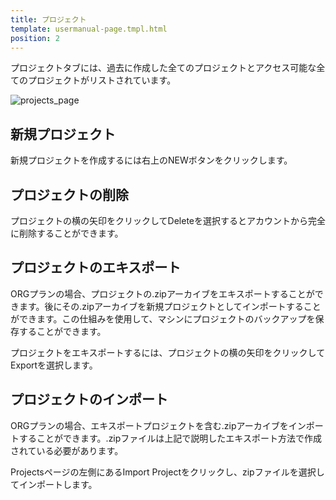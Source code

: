 ```yaml
---
title: プロジェクト
template: usermanual-page.tmpl.html
position: 2
---
```


プロジェクトタブには、過去に作成した全てのプロジェクトとアクセス可能な全てのプロジェクトがリストされています。

![projects_page][1]

## 新規プロジェクト

新規プロジェクトを作成するには右上のNEWボタンをクリックします。

## プロジェクトの削除

プロジェクトの横の矢印をクリックしてDeleteを選択するとアカウントから完全に削除することができます。

## プロジェクトのエキスポート

ORGプランの場合、プロジェクトの.zipアーカイブをエキスポートすることができます。後にその.zipアーカイブを新規プロジェクトとしてインポートすることができます。この仕組みを使用して、マシンにプロジェクトのバックアップを保存することができます。

プロジェクトをエキスポートするには、プロジェクトの横の矢印をクリックしてExportを選択します。

## プロジェクトのインポート

ORGプランの場合、エキスポートプロジェクトを含む.zipアーカイブをインポートすることができます。.zipファイルは上記で説明したエキスポート方法で作成されている必要があります。

Projectsページの左側にあるImport Projectをクリックし、zipファイルを選択してインポートします。

[1]: /images/platform/profile.png "プロジェクト"

